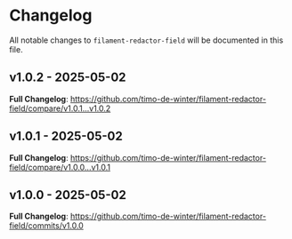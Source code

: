 # Changelog

All notable changes to `filament-redactor-field` will be documented in this file.

## v1.0.2 - 2025-05-02

**Full Changelog**: https://github.com/timo-de-winter/filament-redactor-field/compare/v1.0.1...v1.0.2

## v1.0.1 - 2025-05-02

**Full Changelog**: https://github.com/timo-de-winter/filament-redactor-field/compare/v1.0.0...v1.0.1

## v1.0.0 - 2025-05-02

**Full Changelog**: https://github.com/timo-de-winter/filament-redactor-field/commits/v1.0.0
